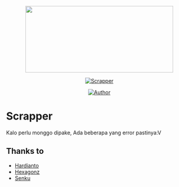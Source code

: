 <p align="center">
  <img src="https://uploader-zarx.up.railway.app/file/l3v2e6_74640.jpg" width="400" height="180"/>
  </p>
  <p align="center">
  <a href="#"><img title="Scrapper" src="https://img.shields.io/badge/Scrapper-blue?colorA=%23ff0000&colorB=%23017e40&style=for-the-badge"></a>
  </p>
  
  <p align="center">
  <a href="https://github.com/fajar55"><img title="Author" src="https://img.shields.io/badge/Author-Fajar-blue.svg?style=for-the-badge&logo=github"></a>
  <p align='center'>
  
# Scrapper
Kalo perlu monggo dipake, Ada beberapa yang error pastinya:V    
  
  ## Thanks to
  - [Hardianto](https://github.com/hardiantojek93)
  - [Hexagonz](https://github.com/Hexagonz)
  - [Senku](https://github.com/SenkuXZ)
  
